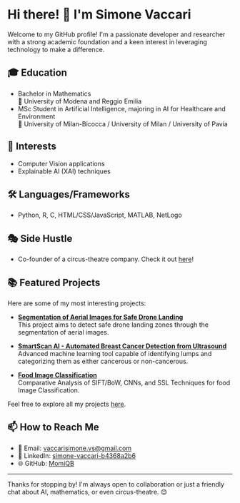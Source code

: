 # Hi there! 👋 I'm Simone Vaccari

Welcome to my GitHub profile! I'm a passionate developer and researcher with a strong academic foundation and a keen interest in leveraging technology to make a difference.

<!--## 🚀 About Me -->

## 🎓 **Education**
  - Bachelor in Mathematics  
    🏫 University of Modena and Reggio Emilia 
  - MSc Student in Artificial Intelligence, majoring in AI for Healthcare and Environment  
    🏫 University of Milan-Bicocca / University of Milan / University of Pavia

## 🌱 **Interests**
  - Computer Vision applications
  - Explainable AI (XAI) techniques

## 🛠️ **Languages/Frameworks**
  - Python, R, C, HTML/CSS/JavaScript, MATLAB, NetLogo

## 🎭 **Side Hustle**
  - Co-founder of a circus-theatre company. Check it out [here]([LINK](https://compagniadelbuco.it/))!

## 📚 Featured Projects

Here are some of my most interesting projects:

- **[Segmentation of Aerial Images for Safe Drone Landing](https://github.com/MomiQB/DroneLanding)**  
  This project aims to detect safe drone landing zones through the segmentation of aerial images.

- **[SmartScan AI - Automated Breast Cancer Detection from Ultrasound](https://github.com/MomiQB/SmartScan-AI)**  
  Advanced machine learning tool capable of identifying lumps and categorizing them as either cancerous or non-cancerous.

- **[Food Image Classification](https://github.com/MomiQB/ifood-1M)**  
  Comparative Analysis of SIFT/BoW, CNNs, and SSL Techniques for food Image Classification.

Feel free to explore all my projects [here](https://github.com/MomiQB).

## 📫 How to Reach Me

- 📧 Email: [vaccarisimone.vs@gmail.com](mailto:vaccarisimone.vs@gmail.com)  
- 💼 LinkedIn: [simone-vaccari-b4368a2b6](https://www.linkedin.com/in/simone-vaccari-b4368a2b6/)  
- 🌐 GitHub: [MomiQB](#)

---

Thanks for stopping by! I'm always open to collaboration or just a friendly chat about AI, mathematics, or even circus-theatre. 😊


<!--
**MomiQB/MomiQB** is a ✨ _special_ ✨ repository because its `README.md` (this file) appears on your GitHub profile.

Here are some ideas to get you started:

- 🔭 I’m currently working on ...
- 🌱 I’m currently learning ...
- 👯 I’m looking to collaborate on ...
- 🤔 I’m looking for help with ...
- 💬 Ask me about ...
- 📫 How to reach me: ...
- 😄 Pronouns: ...
- ⚡ Fun fact: ...
-->
